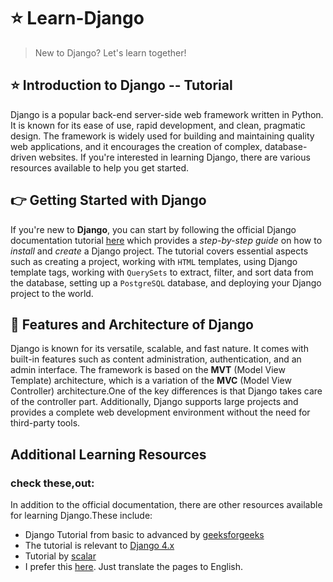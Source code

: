 # :star: Learn-Django
> New to Django? Let's learn together!

## :star: Introduction to Django -- Tutorial

Django is a popular back-end server-side web framework written in Python. It is known for its ease of use, rapid development, and clean, pragmatic design. The framework is widely used for building and maintaining quality web applications, and it encourages the creation of complex, database-driven websites. If you're interested in learning Django, there are various resources available to help you get started.

## :point_right: Getting Started with Django

If you're new to **Django**, you can start by following the official Django documentation tutorial <a href="https://docs.djangoproject.com/en/5.0/">here</a> which provides a *step-by-step guide* on how to *install* and *create* a Django project. The tutorial covers essential aspects such as creating a project, working with `HTML` templates, using Django template tags, working with `QuerySets` to extract, filter, and sort data from the database, setting up a `PostgreSQL` database, and deploying your Django project to the world.

## :round_pushpin: Features and Architecture of Django

Django is known for its versatile, scalable, and fast nature. It comes with built-in features such as content administration, authentication, and an admin interface. The framework is based on the **MVT** (Model View Template) architecture, which is a variation of the **MVC** (Model View Controller) architecture.One of the key differences is that Django takes care of the controller part. Additionally, Django supports large projects and provides a complete web development environment without the need for third-party tools.

## Additional Learning Resources
### check these,out:
In addition to the official documentation, there are other resources available for learning Django.These include:
- Django Tutorial from basic to advanced by <a href="https://www.geeksforgeeks.org/django-tutorial/">geeksforgeeks</a>
- The tutorial is relevant to <a href="https://www.pythontutorial.net/django-tutorial/" >Django 4.x</a>
- Tutorial by <a href="https://www.scaler.com/topics/django/">scalar</a>
- I prefer this <a href="https://metanit.com/python/django/1.1.php"> here</a>. Just translate the pages to English.
